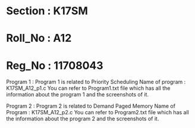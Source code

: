 # Section : K17SM
# Roll_No : A12
# Reg_No  : 11708043

Program 1 :
Program 1 is related to Priority Scheduling 
Name of program : K17SM_A12_p1.c
You can refer to Program1.txt file which has all the information about the program 1 and the screenshots of it.


Program 2 :
Program 2 is related to Demand Paged Memory
Name of Program : K17SM_A12_p2.c
You can refer to Program2.txt file which has all the information about the program 2 and the screenshots of it.
